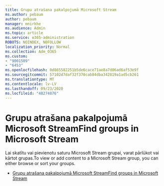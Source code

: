 ```yaml
---
title: Grupu atrašana pakalpojumā Microsoft Stream
ms.author: pebaum
author: pebaum
manager: mnirkhe
ms.audience: Admin
ms.topic: article
ms.service: o365-administration
ROBOTS: NOINDEX, NOFOLLOW
localization_priority: Normal
ms.collection: Adm_O365
ms.custom:
- "9001509"
- "6453"
ms.openlocfilehash: 0d865582251b5de6cace71ae8a7d06ad6af53e9f
ms.sourcegitcommit: 57102d7daf32f370cab84dba342819a1ad5cb261
ms.translationtype: MT
ms.contentlocale: lv-LV
ms.lasthandoff: 09/23/2020
ms.locfileid: "48274876"
---
```

# <a name="find-groups-in-microsoft-stream"></a><span data-ttu-id="70120-102">Grupu atrašana pakalpojumā Microsoft Stream</span><span class="sxs-lookup"><span data-stu-id="70120-102">Find groups in Microsoft Stream</span></span>

<span data-ttu-id="70120-103">Lai skatītu vai pievienotu saturu Microsoft Stream grupai, varat pārlūkot vai kārtot grupas.</span><span class="sxs-lookup"><span data-stu-id="70120-103">To view or add content to a Microsoft Stream group, you can either browse or sort your groups.</span></span>  

- [<span data-ttu-id="70120-104">Grupu atrašana pakalpojumā Microsoft Stream</span><span class="sxs-lookup"><span data-stu-id="70120-104">Find groups in Microsoft Stream</span></span>](https://docs.microsoft.com/stream/portal-browse-filter-groups)
